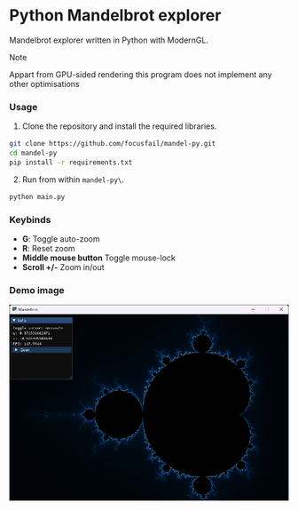 # Python Mandelbrot explorer
Mandelbrot explorer written in Python with ModernGL.

> [!NOTE]
> Appart from GPU-sided rendering this program does not implement any other optimisations

### Usage

1. Clone the repository and install the required libraries.
```bash
git clone https://github.com/focusfail/mandel-py.git 
cd mandel-py 
pip install -r requirements.txt

```
2. Run from within `mandel-py\`.
```bash 
python main.py

```

### Keybinds
- **G**: Toggle auto-zoom
- **R**: Reset zoom 
- **Middle mouse button** Toggle mouse-lock
- **Scroll +/-** Zoom in/out


### Demo image
![Demo](https://github.com/focusfail/mandel-py/blob/main/screenshot/Screenshot%202023-11-12%20133000.png)
